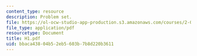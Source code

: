 ```yaml
---
content_type: resource
description: Problem set.
file: https://ol-ocw-studio-app-production.s3.amazonaws.com/courses/2-008-design-and-manufacturing-ii-spring-2003/bbaca43804b52eb5603b7b8d220b3611_H1.pdf
file_type: application/pdf
resourcetype: Document
title: H1.pdf
uid: bbaca438-04b5-2eb5-603b-7b8d220b3611
---
```

